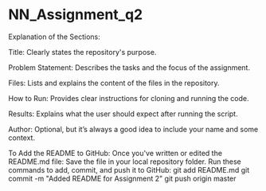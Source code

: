 # NN_Assignment_q2
Explanation of the Sections:

Title: Clearly states the repository's purpose.

Problem Statement: Describes the tasks and the focus of the assignment.

Files: Lists and explains the content of the files in the repository.

How to Run: Provides clear instructions for cloning and running the code.

Results: Explains what the user should expect after running the script.

Author: Optional, but it’s always a good idea to include your name and some context.

To Add the README to GitHub:
Once you've written or edited the README.md file:
Save the file in your local repository folder.
Run these commands to add, commit, and push it to GitHub:
git add README.md
git commit -m "Added README for Assignment 2"
git push origin master
